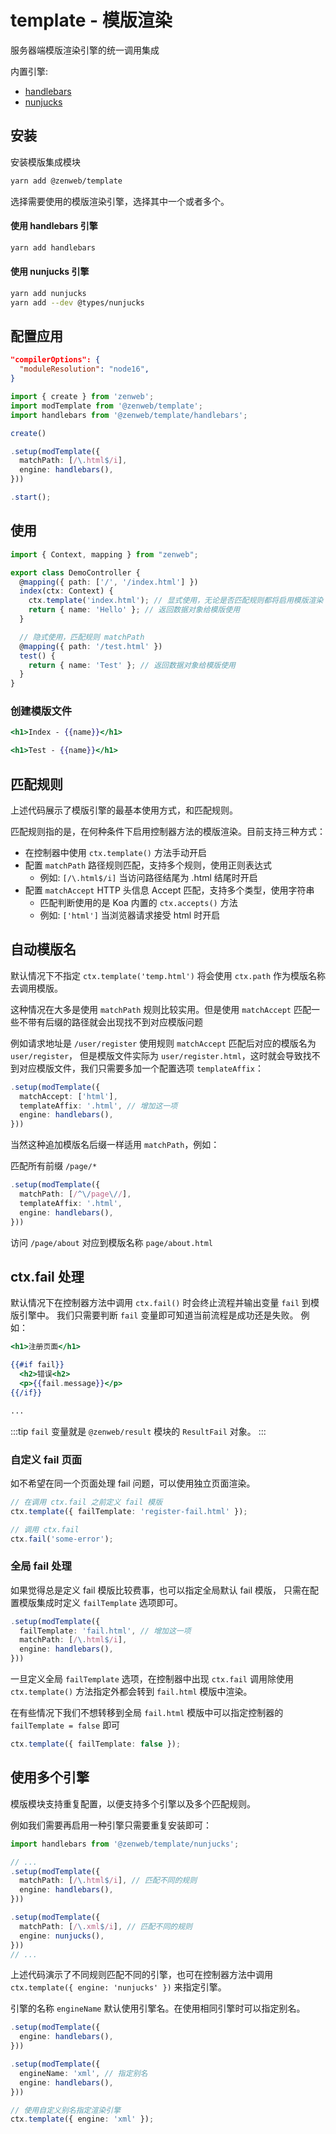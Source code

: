 # template - 模版渲染

服务器端模版渲染引擎的统一调用集成

内置引擎:
- [handlebars](https://www.npmjs.com/package/handlebars)
- [nunjucks](https://www.npmjs.com/package/nunjucks)

## 安装

安装模版集成模块

```bash
yarn add @zenweb/template
```

选择需要使用的模版渲染引擎，选择其中一个或者多个。

#### 使用 handlebars 引擎

```bash
yarn add handlebars
```

#### 使用 nunjucks 引擎

```bash
yarn add nunjucks
yarn add --dev @types/nunjucks
```

## 配置应用

```json title="tsconfig.json"
"compilerOptions": {
  "moduleResolution": "node16",
}
```

```ts title="src/index.ts"
import { create } from 'zenweb';
import modTemplate from '@zenweb/template';
import handlebars from '@zenweb/template/handlebars';

create()

.setup(modTemplate({
  matchPath: [/\.html$/i],
  engine: handlebars(),
}))

.start();
```

## 使用

```ts title="src/controller/demo.ts"
import { Context, mapping } from "zenweb";

export class DemoController {
  @mapping({ path: ['/', '/index.html'] })
  index(ctx: Context) {
    ctx.template('index.html'); // 显式使用，无论是否匹配规则都将启用模版渲染
    return { name: 'Hello' }; // 返回数据对象给模版使用
  }

  // 隐式使用，匹配规则 matchPath
  @mapping({ path: '/test.html' })
  test() {
    return { name: 'Test' }; // 返回数据对象给模版使用
  }
}
```

### 创建模版文件

```handlebars title="template/index.html"
<h1>Index - {{name}}</h1>
```

```handlebars title="template/test.html"
<h1>Test - {{name}}</h1>
```

## 匹配规则

上述代码展示了模版引擎的最基本使用方式，和匹配规则。

匹配规则指的是，在何种条件下启用控制器方法的模版渲染。目前支持三种方式：
- 在控制器中使用 `ctx.template()` 方法手动开启
- 配置 `matchPath` 路径规则匹配，支持多个规则，使用正则表达式
  - 例如: `[/\.html$/i]` 当访问路径结尾为 .html 结尾时开启
- 配置 `matchAccept` HTTP 头信息 Accept 匹配，支持多个类型，使用字符串
  - 匹配判断使用的是 Koa 内置的 `ctx.accepts()` 方法
  - 例如: `['html']` 当浏览器请求接受 html 时开启

## 自动模版名

默认情况下不指定 `ctx.template('temp.html')` 将会使用 `ctx.path` 作为模版名称去调用模版。

这种情况在大多是使用 `matchPath` 规则比较实用。但是使用 `matchAccept` 匹配一些不带有后缀的路径就会出现找不到对应模版问题

例如请求地址是 `/user/register` 使用规则 `matchAccept` 匹配后对应的模版名为 `user/register`，
但是模版文件实际为 `user/register.html`，这时就会导致找不到对应模版文件，我们只需要多加一个配置选项 `templateAffix`：

```ts
.setup(modTemplate({
  matchAccept: ['html'],
  templateAffix: '.html', // 增加这一项
  engine: handlebars(),
}))
```

当然这种追加模版名后缀一样适用 `matchPath`，例如：

匹配所有前缀 `/page/*`

```ts
.setup(modTemplate({
  matchPath: [/^\/page\//],
  templateAffix: '.html',
  engine: handlebars(),
}))
```

访问 `/page/about` 对应到模版名称 `page/about.html`

## ctx.fail 处理

默认情况下在控制器方法中调用 `ctx.fail()` 时会终止流程并输出变量 `fail` 到模版引擎中。
我们只需要判断 `fail` 变量即可知道当前流程是成功还是失败。
例如：

```handlebars
<h1>注册页面</h1>

{{#if fail}}
  <h2>错误<h2>
  <p>{{fail.message}}</p>
{{/if}}

...
```

:::tip
`fail` 变量就是 `@zenweb/result` 模块的 `ResultFail` 对象。
:::

### 自定义 fail 页面

如不希望在同一个页面处理 fail 问题，可以使用独立页面渲染。

```ts
// 在调用 ctx.fail 之前定义 fail 模版
ctx.template({ failTemplate: 'register-fail.html' });

// 调用 ctx.fail
ctx.fail('some-error');
```

### 全局 fail 处理

如果觉得总是定义 fail 模版比较费事，也可以指定全局默认 fail 模版，
只需在配置模版集成时定义 `failTemplate` 选项即可。

```ts
.setup(modTemplate({
  failTemplate: 'fail.html', // 增加这一项
  matchPath: [/\.html$/i],
  engine: handlebars(),
}))
```

一旦定义全局 `failTemplate` 选项，在控制器中出现 `ctx.fail` 调用除使用 `ctx.template()` 方法指定外都会转到 `fail.html` 模版中渲染。

在有些情况下我们不想转移到全局 `fail.html` 模版中可以指定控制器的 `failTemplate = false` 即可

```ts
ctx.template({ failTemplate: false });
```

## 使用多个引擎

模版模块支持重复配置，以便支持多个引擎以及多个匹配规则。

例如我们需要再启用一种引擎只需要重复安装即可：

```ts
import handlebars from '@zenweb/template/nunjucks';

// ...
.setup(modTemplate({
  matchPath: [/\.html$/i], // 匹配不同的规则
  engine: handlebars(),
}))

.setup(modTemplate({
  matchPath: [/\.xml$/i], // 匹配不同的规则
  engine: nunjucks(),
}))
// ...
```

上述代码演示了不同规则匹配不同的引擎，也可在控制器方法中调用 `ctx.template({ engine: 'nunjucks' })` 来指定引擎。

引擎的名称 `engineName` 默认使用引擎名。在使用相同引擎时可以指定别名。

```ts
.setup(modTemplate({
  engine: handlebars(),
}))

.setup(modTemplate({
  engineName: 'xml', // 指定别名
  engine: handlebars(),
}))
```

```ts
// 使用自定义别名指定渲染引擎
ctx.template({ engine: 'xml' });
```
